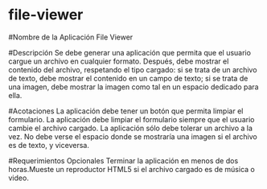 # file-viewer

#Nombre de la Aplicación
File Viewer

#Descripción
Se debe generar una aplicación que permita que el usuario cargue un archivo en cualquier formato. Después, debe mostrar el contenido del archivo, respetando el tipo cargado: si se trata de un archivo de texto, debe mostrar el contenido en un campo de texto; si se trata de una imagen, debe mostrar la imagen como tal en un espacio dedicado para ella.

#Acotaciones
La aplicación debe tener un botón que permita limpiar el formulario.
La aplicación debe limpiar el formulario siempre que el usuario cambie el archivo cargado.
La aplicación sólo debe tolerar un archivo a la vez.
No debe verse el espacio donde se mostraría una imagen si el archivo es de texto, y viceversa.

#Requerimientos Opcionales
Terminar la aplicación en menos de dos horas.Mueste un reproductor HTML5 si el archivo cargado es de música o video.
